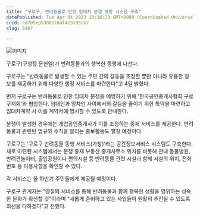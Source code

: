 ```yaml
---
title: "구로구, 반려동물로 인한 임대차 분쟁 예방 시스템 구축"
datePublished: Tue Apr 04 2023 10:16:23 GMT+0000 (Coordinated Universal Time)
cuid: cm705ep53001l0al423s95ck7
slug: 5407

---
```



![이미지](https://cdn.hashnode.com/res/hashnode/image/upload/v1739258168165/f022dd99-bc56-4f78-83d6-b92a9bfe1bca.jpeg)

구로구(구청장 문헌일)가 반려동물과의 행복한 동행에 나선다.

구로구는 "반려동물로 발생할 수 있는 주민 간의 갈등을 조정할 뿐만 아니라 유용한 정보를 제공하기 위해 다양한 행정 서비스를 마련한다"고 4일 밝혔다.

먼저 구로구는 반려동물로 인한 임대차 분쟁을 예방하기 위해 '한국공인중개사협회 구로구지회'와 협업한다. 임대인과 임차인 사이에서의 갈등을 줄이기 위한 특약을 마련하고 임대차계약 시 이를 계약서에 명시할 수 있도록 안내한다.

분쟁이 발생한 경우에는 개업공인중개사가 이를 조정하는 중재 서비스를 제공한다. 반려동물과 관련된 법규와 수칙을 알리는 홍보활동도 펼칠 예정이다.

구로구는 '구로구 반려동물 동행 서비스(가칭)'라는 공간정보서비스 시스템도 구축한다. 새로 마련된 시스템에서는 분쟁 중재 부동산 중개사무소 위치를 비롯해 관내 동물병원, 반려견놀이터, 출입공원이나 편의시설 등 반려동물 관련 시설과 함께 시설의 위치, 전화번호 등 이용사항을 확인할 수 있다.

각 서비스는 올 하반기 주민들에게 제공될 예정이다.

구로구 관계자는 "양질의 서비스를 통해 반려동물과 함께 행복한 생활을 영위하는 성숙한 문화가 확산할 것"이라며 "새롭게 준비하고 있는 사업들이 원활히 추진될 수 있도록 최선을 다하겠다"고 전했다.